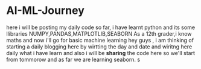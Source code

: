 # AI-ML-Journey
here i will be posting my daily code 
so far, i have learnt python 
and its some llibraries 
NUMPY,PANDAS,MATPLOTLIB,SEABORN
As a 12th grader,i know maths and now i'll go for basic machine learning 
hey guys , i am thinking of starting a daily blogging here by wirtting the day and date and wiritng here daily what i have learn 
and also i will be **sharing** the code here so we'll start from tommorow and as far we are learning seaborn.
s
